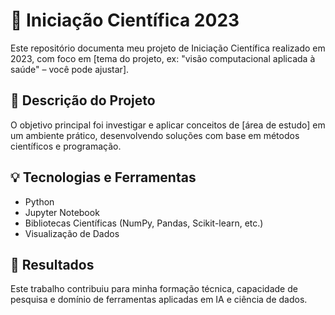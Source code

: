 # 🧪 Iniciação Científica 2023

Este repositório documenta meu projeto de Iniciação Científica realizado em 2023, com foco em [tema do projeto, ex: "visão computacional aplicada à saúde" – você pode ajustar].

## 📄 Descrição do Projeto

O objetivo principal foi investigar e aplicar conceitos de [área de estudo] em um ambiente prático, desenvolvendo soluções com base em métodos científicos e programação.

## 💡 Tecnologias e Ferramentas

- Python
- Jupyter Notebook
- Bibliotecas Científicas (NumPy, Pandas, Scikit-learn, etc.)
- Visualização de Dados

## 🎯 Resultados

Este trabalho contribuiu para minha formação técnica, capacidade de pesquisa e domínio de ferramentas aplicadas em IA e ciência de dados.